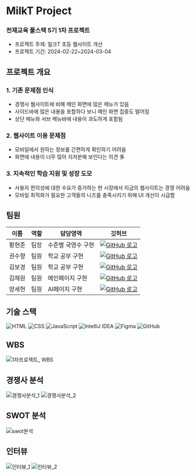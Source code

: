 # MilkT Project

### 천재교육 풀스택 5기 1차 프로젝트
 - 프로젝트 주제: 밀크T 초등 웹사이트 개선
 - 프로젝트 기간: 2024-02-22~2024-03-04

## 프로젝트 개요
### 1. 기존 문제점 인식 
- 경쟁사 웹사이트에 비해 메인 화면에 많은 메뉴가 있음
- 사이드바에 많은 내용을 포함하다 보니 메인 화면 집중도 떨어짐
- 상단 메뉴와 서브 메뉴바에 내용이 과도하게 포함됨

### 2. 웹사이트 이용 문제점
- 모바일에서 원하는 정보를 간편하게 확인하기 어려움
- 화면에 내용이 너무 많아 지저분해 보인다는 의견 多

### 3. 지속적인 학습 지원 및 성장 도모
- 사용자 편의성에 대한 수요가 증가하는 현 시장에서 지금의 웹사이트는 경쟁 어려움
- 모바일 최적화가 필요한 고객들의 니즈를 충족시키기 위해 UI 개선이 시급함

## 팀원

| 이름 | 역할 | 담당영역 | 깃허브 |
|------|------|--------|-------|
| 황현준 | 팀장 | 수준별 국영수 구현 | [![GitHub 로고](https://img.shields.io/badge/GitHub-181717?style=plastic&logo=GitHub&logoColor=white)](https://github.com/skd9712)|
| 권수향 | 팀원 | 학교 공부 구현 | [![GitHub 로고](https://img.shields.io/badge/GitHub-181717?style=plastic&logo=GitHub&logoColor=white)](https://github.com/Suhayng) |
| 김보경 | 팀원 | 학교 공부 구현 | [![GitHub 로고](https://img.shields.io/badge/GitHub-181717?style=plastic&logo=GitHub&logoColor=white)](https://github.com/ppodaejang) |
| 김채원 | 팀원 | 메인페이지 구현 | [![GitHub 로고](https://img.shields.io/badge/GitHub-181717?style=plastic&logo=GitHub&logoColor=white)](https://github.com/HEYWONY) |
| 양세현 | 팀원 | AI페이지 구현 | [![GitHub 로고](https://img.shields.io/badge/GitHub-181717?style=plastic&logo=GitHub&logoColor=white)](https://github.com/ysh71034) |

## 기술 스택
![HTML](https://img.shields.io/badge/HTML-E34F26?style=for-the-badge&logo=html5&logoColor=white)
![CSS](https://img.shields.io/badge/CSS-1572B6?style=for-the-badge&logo=css3&logoColor=white)
![JavaScript](https://img.shields.io/badge/JavaScript-F7DF1E?style=for-the-badge&logo=javascript&logoColor=black)
![IntelliJ IDEA](https://img.shields.io/badge/IntelliJ_IDEA-000000?style=for-the-badge&logo=intellij-idea&logoColor=white)
![Figma](https://img.shields.io/badge/Figma-F24E1E?style=for-the-badge&logo=figma&logoColor=white)
![GitHub](https://img.shields.io/badge/GitHub-181717?style=for-the-badge&logo=github&logoColor=white)

## WBS
![1차프로젝트_ WBS](https://github.com/skd9712/milkt_project/assets/59557044/eb5cf4f3-5be7-41fd-b02e-ab37bc16c52f)

## 경쟁사 분석
![경쟁사분석_1](https://github.com/skd9712/milkt_project/assets/59557044/14bbbe29-c53f-4511-b9f4-fc3d94a3fb77)
![경쟁사분석_2](https://github.com/skd9712/milkt_project/assets/59557044/85334fae-f64e-4e45-86f1-209deea8a230)

## SWOT 분석
![swot분석](https://github.com/skd9712/milkt_project/assets/59557044/45d2f9a7-8b23-467d-bff2-381417295b8c)

## 인터뷰
![인터뷰_1](https://github.com/skd9712/milkt_project/assets/59557044/85c36e4b-efa3-4b20-a76f-0bbf1a2ad411)
![인터뷰_2](https://github.com/skd9712/milkt_project/assets/59557044/141098ec-50f6-4a56-b732-1d6ae1287098)
